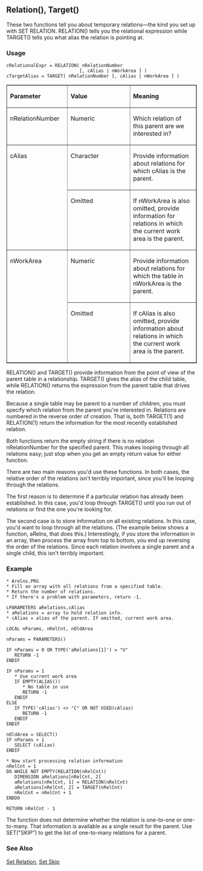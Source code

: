 ## Relation(), Target()

These two functions tell you about temporary relations&mdash;the kind you set up with SET RELATION. RELATION() tells you the relational expression while TARGET() tells you what alias the relation is pointing at.

### Usage

```foxpro
cRelationalExpr = RELATION( nRelationNumber
                           [, cAlias | nWorkArea ] )
cTargetAlias = TARGET( nRelationNumber [, cAlias | nWorkArea ] )
```
<table border cellspacing=0 cellpadding=0 width=100%>
<tr>
  <td width=32% valign=top>
  <p><b>Parameter</b></p>
  </td>
  <td width=23% valign=top>
  <p><b>Value</b></p>
  </td>
  <td width=45% valign=top>
  <p><b>Meaning</b></p>
  </td>
 </tr>
<tr>
  <td width=32% valign=top>
  <p>nRelationNumber</p>
  </td>
  <td width=23% valign=top>
  <p>Numeric</p>
  </td>
  <td width=45% valign=top>
  <p>Which relation of this parent are we interested in?</p>
  </td>
 </tr>
<tr>
  <td width=32% rowspan=2 valign=top>
  <p>cAlias</p>
  </td>
  <td width=23% valign=top>
  <p>Character</p>
  </td>
  <td width=45% valign=top>
  <p>Provide information about relations for which cAlias is the parent.</p>
  </td>
 </tr>
<tr>
  <td width=33% valign=top>
  <p>Omitted</p>
  </td>
  <td width=67% valign=top>
  <p>If nWorkArea is also omitted, provide information for relations in which the current work area is the parent.</p>
  </td>
 </tr>
<tr>
  <td width=32% rowspan=2 valign=top>
  <p>nWorkArea</p>
  </td>
  <td width=23% valign=top>
  <p>Numeric</p>
  </td>
  <td width=45% valign=top>
  <p>Provide information about relations for which the table in nWorkArea is the parent.</p>
  </td>
 </tr>
<tr>
  <td width=33% valign=top>
  <p>Omitted</p>
  </td>
  <td width=67% valign=top>
  <p>If cAlias is also omitted, provide information about relations in which the current work area is the parent.</p>
  </td>
 </tr>
</table>

RELATION() and TARGET() provide information from the point of view of the parent table in a relationship. TARGET() gives the alias of the child table, while RELATION() returns the expression from the parent table that drives the relation.

Because a single table may be parent to a number of children, you must specify which relation from the parent you're interested in. Relations are numbered in the reverse order of creation. That is, both TARGET(1) and RELATION(1) return the information for the most recently established relation.

Both functions return the empty string if there is no relation nRelationNumber for the specified parent. This makes looping through all relations easy; just stop when you get an empty return value for either function.

There are two main reasons you'd use these functions. In both cases, the relative order of the relations isn't terribly important, since you'll be looping through the relations. 

The first reason is to determine if a particular relation has already been established. In this case, you'd loop through TARGET() until you run out of relations or find the one you're looking for.

The second case is to store information on all existing relations. In this case, you'd want to loop through all the relations. (The example below shows a function, aRelns, that does this.) Interestingly, if you store the information in an array, then process the array from top to bottom, you end up reversing the order of the relations. Since each relation involves a single parent and a single child, this isn't terribly important. 

### Example

```foxpro
* Arelns.PRG
* Fill an array with all relations from a specified table.
* Return the number of relations.
* If there's a problem with parameters, return -1.

LPARAMETERS aRelations,cAlias
* aRelations = array to hold relation info.
* cAlias = alias of the parent. If omitted, current work area.

LOCAL nParams, nRelCnt, nOldArea

nParams = PARAMETERS()

IF nParams = 0 OR TYPE('aRelations[1]') = "U"
   RETURN -1
ENDIF

IF nParams = 1
   * Use current work area
   IF EMPTY(ALIAS())
      * No table in use
      RETURN -1
   ENDIF
ELSE
   IF TYPE('cAlias') <> "C" OR NOT USED(cAlias)
      RETURN -1
   ENDIF
ENDIF

nOldArea = SELECT()
IF nParams > 1
   SELECT (cAlias)
ENDIF

* Now start processing relation information
nRelCnt = 1
DO WHILE NOT EMPTY(RELATION(nRelCnt))
   DIMENSION aRelations[nRelCnt, 2]
   aRelations[nRelCnt, 1] = RELATION(nRelCnt)
   aRelations[nRelCnt, 2] = TARGET(nRelCnt)
   nRelCnt = nRelCnt + 1
ENDDO

RETURN nRelCnt - 1
```

The function does not determine whether the relation is one-to-one or one-to-many. That information is available as a single result for the parent. Use SET("SKIP") to get the list of one-to-many relations for a parent.

### See Also

[Set Relation](s4g084.md), [Set Skip](s4g084.md)